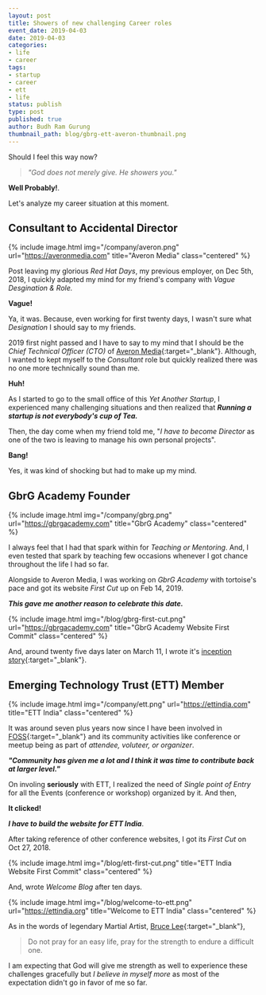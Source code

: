 ```yaml
---
layout: post
title: Showers of new challenging Career roles
event_date: 2019-04-03
date: 2019-04-03
categories:
- life
- career
tags:
- startup
- career
- ett
- life
status: publish
type: post
published: true
author: Budh Ram Gurung
thumbnail_path: blog/gbrg-ett-averon-thumbnail.png
---
```


Should I feel this way now?

> _"God does not merely give. He showers you."_

__Well Probably!__.

Let's analyze my career situation at this moment.

## Consultant to Accidental Director

{% include image.html
           img="/company/averon.png"
           url="https://averonmedia.com"
           title="Averon Media"
           class="centered"
%}

Post leaving my glorious _Red Hat Days_, my previous employer, on Dec 5th, 2018, I quickly adapted my
mind for my friend's company with _Vague Desgination & Role._

__Vague!__

Ya, it was. Because, even working for first twenty days, I wasn't sure what _Designation_ I should 
say to my friends.

2019 first night passed and I have to say to my mind that I should be the 
_Chief Technical Officer (CTO)_ of [Averon Media](https://averonmedia.com){:target="_blank"}.
Although, I wanted to kept myself to the _Consultant_ role but quickly realized there was no one
more technically sound than me. 

__Huh!__

As I started to go to the small office of this _Yet Another Startup_, I experienced
many challenging situations and then realized that __*Running a startup is not everybody's cup of Tea.*__

Then, the day come when my friend told me, "_I have to become Director_ as one of the two is leaving to manage his own personal projects".

__Bang!__

Yes, it was kind of shocking but had to make up my mind.

## GbrG Academy Founder

{% include image.html
           img="/company/gbrg.png"
           url="https://gbrgacademy.com"
           title="GbrG Academy"
           class="centered"
%}

I always feel that I had that spark within for _Teaching or Mentoring_. And, I even tested that spark by teaching few occasions whenever I got chance throughout the life I had so far.

Alongside to Averon Media, I was working on _GbrG Academy_ with tortoise's pace and got its website _First Cut_ up on
Feb 14, 2019. 

__*This gave me another reason to celebrate this date.*__

{% include image.html
           img="/blog/gbrg-first-cut.png"
           url="https://gbrgacademy.com"
           title="GbrG Academy Website First Commit"
           class="centered"
%}

And, around twenty five days later on March 11, I wrote it's 
[inception story](https://gbrgacademy.com/blogs/inception-of-gbrg-academy){:target="_blank"}.

## Emerging Technology Trust (ETT) Member

{% include image.html
           img="/company/ett.png"
           url="https://ettindia.com"
           title="ETT India"
           class="centered"
%}

It was around seven plus years now since I have been involved in 
[FOSS](https://en.wikipedia.org/wiki/Free_and_open-source_software){:target="_blank"} and its community
activities like conference or meetup being as part of _attendee, voluteer, or organizer_.

__*"Community has given me a lot and I think it was time to contribute back at larger level."*__

On involing __seriously__ with ETT, I realized the need of _Single point of Entry_ for all the 
Events (conference or workshop) organized by it. And then,

__It clicked!__

__*I have to build the website for ETT India*__.

After taking reference of other conference websites, I got its _First Cut_ on Oct 27, 2018.

{% include image.html
           img="/blog/ett-first-cut.png"
           title="ETT India Website First Commit"
           class="centered"
%}

And, wrote _Welcome Blog_ after ten days.

{% include image.html
           img="/blog/welcome-to-ett.png"
           url="https://ettindia.org"
           title="Welcome to ETT India"
           class="centered"
%}

As in the words of legendary Martial Artist, [Bruce Lee](https://en.wikipedia.org/wiki/Bruce_Lee){:target="_blank"},

> Do not pray for an easy life, pray for the strength to endure a difficult one.

I am expecting that God will give me strength as well to experience these challenges gracefully but
_I believe in myself more_ as most of the expectation didn't go in favor of me so far.
